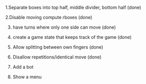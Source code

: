 1.Separate boxes into top half, middle divider, bottom half (done)

2.Disable moving compute rboxes (done)

3. have turns where only one side can move (done)

4. create a game state that keeps track of the game (done)

5. Allow splitting between own fingers (done)

6. Disallow repetitions/identical move (done)  

7. Add a bot

8. Show a menu
